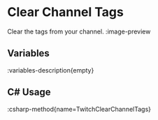 # Clear Channel Tags
Clear the tags from your channel.
:image-preview

## Variables
:variables-description{empty}

## C# Usage
:csharp-method{name=TwitchClearChannelTags}